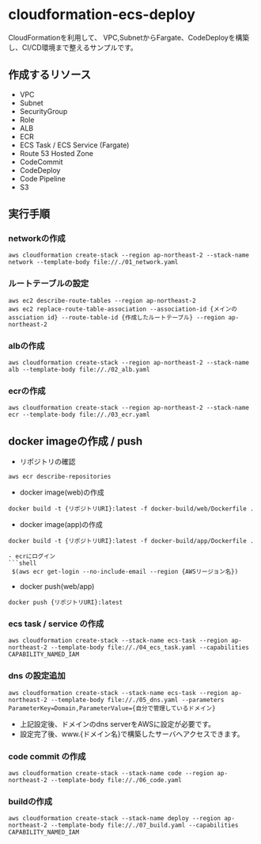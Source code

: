 # cloudformation-ecs-deploy

CloudFormationを利用して、
VPC,SubnetからFargate、CodeDeployを構築し、CI/CD環境まで整えるサンプルです。

## 作成するリソース
- VPC
- Subnet
- SecurityGroup
- Role
- ALB
- ECR
- ECS Task / ECS Service (Fargate)
- Route 53 Hosted Zone
- CodeCommit
- CodeDeploy
- Code Pipeline
- S3

## 実行手順

### networkの作成
```shell
aws cloudformation create-stack --region ap-northeast-2 --stack-name network --template-body file://./01_network.yaml
```
### ルートテーブルの設定
```
aws ec2 describe-route-tables --region ap-northeast-2
aws ec2 replace-route-table-association --association-id {メインのassciation id} --route-table-id {作成したルートテーブル} --region ap-northeast-2
```

### albの作成
```shell
aws cloudformation create-stack --region ap-northeast-2 --stack-name alb --template-body file://./02_alb.yaml
```

### ecrの作成
```shell
aws cloudformation create-stack --region ap-northeast-2 --stack-name ecr --template-body file://./03_ecr.yaml
```

## docker imageの作成 / push
- リポジトリの確認
```shell
aws ecr describe-repositories
```
- docker image(web)の作成
```shell
docker build -t {リポジトリURI}:latest -f docker-build/web/Dockerfile . 
```
- docker image(app)の作成
```shell
docker build -t {リポジトリURI}:latest -f docker-build/app/Dockerfile . 
```

```
- ecrにログイン
```shell
 $(aws ecr get-login --no-include-email --region {AWSリージョン名})
```
- docker push(web/app)
```
docker push {リポジトリURI}:latest
```

### ecs task / service の作成
```shell
aws cloudformation create-stack --stack-name ecs-task --region ap-northeast-2 --template-body file://./04_ecs_task.yaml --capabilities CAPABILITY_NAMED_IAM
```

### dns の設定追加
```shell
aws cloudformation create-stack --stack-name ecs-task --region ap-northeast-2 --template-body file://./05_dns.yaml --parameters ParameterKey=Domain,ParameterValue={自分で管理しているドメイン}
```
- 上記設定後、ドメインのdns serverをAWSに設定が必要です。
- 設定完了後、www.{ドメイン名}で構築したサーバへアクセスできます。

### code commit の作成
```shell
aws cloudformation create-stack --stack-name code --region ap-northeast-2 --template-body file://./06_code.yaml
```

### buildの作成
```shell
aws cloudformation create-stack --stack-name deploy --region ap-northeast-2 --template-body file://./07_build.yaml --capabilities CAPABILITY_NAMED_IAM
```